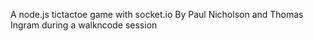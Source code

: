 A node.js tictactoe game with socket.io
By Paul Nicholson and Thomas Ingram during a walkncode session
